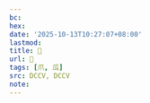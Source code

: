 ```yaml
---
bc:
hex:
date: '2025-10-13T10:27:07+08:00'
lastmod:
title: 􀱿
url: 􀱿
tags: [爪, 瓜]
src: DCCV, DCCV
note:
---
```

